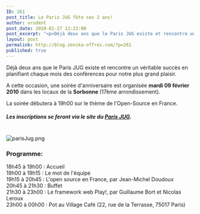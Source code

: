 ```yaml
---
ID: 261
post_title: Le Paris JUG fête ses 2 ans!
author: orudent
post_date: 2010-01-27 12:22:00
post_excerpt: "<p>Déjà deux ans que le Paris JUG existe et rencontre un véritable succès en planifiant chaque mois des conférences pour notre plus grand plaisir.</p> <p>A cette occasion, une soirée d'anniversaire est organisée <strong>mardi 09 février 2010</strong> dans les locaux de la <strong>Sorbonne</strong> (17ème arrondissement).</p>"
layout: post
permalink: http://blog.zenika-offres.com/?p=261
published: true
---
```

<p>Déjà deux ans que le Paris JUG existe et rencontre un véritable succès en planifiant chaque mois des conférences pour notre plus grand plaisir.</p> <p>A cette occasion, une soirée d'anniversaire est organisée <strong>mardi 09 février 2010</strong> dans les locaux de la <strong>Sorbonne</strong> (17ème arrondissement).</p>
<!--more-->
<p>La soirée débutera à 19h00 sur le thème de l'Open-Source en France. <br /></p> <h5>Les inscriptions se feront via le site du <a href="http://thecodersbreakfast.net/index.php?post/2010/01/26/Paris-JUG-%3A-soir%C3%A9e-anniversaire-le-mardi-09-f%C3%A9vrier">Paris JUG</a>.</h5> <p><br />
<img src="/wp-content/uploads/2015/07/parisJug.png" alt="parisJug.png" /></p> <h3>Programme:</h3> <p>18h45 à 19h00&nbsp;: Accueil <br />
19h00 à 19h15&nbsp;: Le mot de l'équipe<br />
19h15 à 20h45&nbsp;: L'open source en France, par Jean-Michel Doudoux <br />
20h45 à 21h30&nbsp;: Buffet <br />
21h30 à 23h00&nbsp;: Le framework web Play!, par Guillaume Bort et Nicolas Leroux <br />
23h00 à 00h00&nbsp;: Pot au Village Café (22, rue de la Terrasse, 75017 Paris) <br /></p>